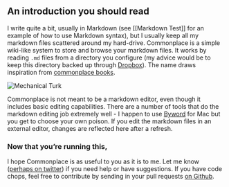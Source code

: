 ## An introduction you should read

I write quite a bit, usually in Markdown (see [[Markdown Test]] for an example of how to use Markdown syntax), but I usually keep all my markdown files scattered around my hard-drive. Commonplace is a simple wiki-like system to store and browse your markdown files. It works by reading `.md` files from a directory you configure (my advice would be to keep this directory backed up through [Dropbox](http://getdropbox.com)). The name draws inspiration from [commonplace books](http://en.wikipedia.org/wiki/Commonplace_book).

![Mechanical Turk](/img/mechanicalturk.png)

Commonplace is not meant to be a markdown editor, even though it includes basic editing capabilities. There are a number of tools that do the markdown editing job extremely well - I happen to use [Byword](http://bywordapp.com) for Mac but you get to choose your own poison. If you edit the markdown files in an external editor, changes are reflected here after a refresh.

### Now that you’re running this,

I hope Commonplace is as useful to you as it is to me. Let me know ([perhaps on twitter](http://twitter.com/f)) if you need help or have suggestions. If you have code chops, feel free to contribute by sending in your pull requests [on Github](https://github.com/fredoliveira/commonplace).